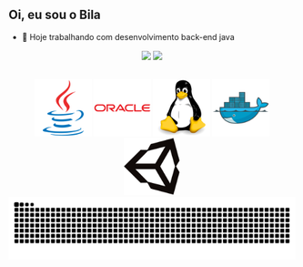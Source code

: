 ## Oi, eu sou o Bila

- 🔭 Hoje trabalhando com desenvolvimento back-end java

<div align="center"> 
  <a ref="https://github.com/silas-sousa">
  <img src="https://github-readme-stats.vercel.app/api?username=silas-sousa&show_icons=true&theme=tokyonight" align="center" height="180em" style="max-width:100%;"/>
  <img src="https://github-readme-stats.vercel.app/api/top-langs?username=silas-sousa&layout=compact&show_icons=true&theme=tokyonight" align="center" height="180em" style="max-width:100%;"/>
</div>
  <br>
  <br>
<div style="display: inline_block" align="center"> 
  <img src="https://raw.githubusercontent.com/devicons/devicon/master/icons/java/java-original.svg" alt="JavaLogo" height="100" style="max-width:100%;">
  <img src="https://raw.githubusercontent.com/devicons/devicon/master/icons/oracle/oracle-original.svg" alt="OracleLogo" height="100" style="max-width:100%;">
  <img src="https://raw.githubusercontent.com/devicons/devicon/master/icons/linux/linux-original.svg" alt="LinuxLogo" height="100" style="max-width:100%;">
  <img src="https://raw.githubusercontent.com/devicons/devicon/master/icons/docker/docker-original.svg" alt="DockeLogo" height="100" style="max-width:100%;">
  <img src="https://raw.githubusercontent.com/devicons/devicon/master/icons/unity/unity-original.svg" alt="UnityLogo" height="100" style="max-width:100%;">
</div>
  <div align="center">
    <a target="_blank" rel="noopener noreferrer" href="https://github.com/rafaballerini/rafaballerini/blob/output/github-contribution-grid-snake.svg" >
      <img src="https://github.com/silas-sousa/silas-sousa/raw/output/github-contribution-grid-snake.svg" alt="Snake animation" style="max-width:100%;" >
    </a>
  </div>
